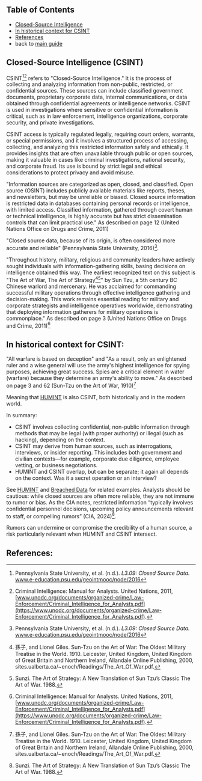 ## Table of Contents
- [Closed-Source Intelligence](#Closed-Source-Intelligence-(CSINT))
- [In historical context for CSINT](#In-historical-context-for-CSINT)
- [References](#References)
- back to [main guide](../README.md)
## Closed-Source Intelligence (CSINT)

CSINT[^1][^2] refers to "Closed-Source Intelligence." It is the process of collecting and analyzing information from non-public, restricted, or confidential sources. These sources can include classified government documents, proprietary corporate data, internal communications, or data obtained through confidential agreements or intelligence networks. CSINT is used in investigations where sensitive or confidential information is critical, such as in law enforcement, intelligence organizations, corporate security, and private investigations.

CSINT access is typically regulated legally, requiring court orders, warrants, or special permissions, and it involves a structured process of accessing, collecting, and analyzing this restricted information safely and ethically. It provides insights that are often unavailable through public or open sources, making it valuable in cases like criminal investigations, national security, and corporate fraud. Its use is bound by strict legal and ethical considerations to protect privacy and avoid misuse.

"Information sources are categorized as open, closed, and classified. Open source (OSINT) includes publicly available materials like reports, theses, and newsletters, but may be unreliable or biased. Closed source information is restricted data in databases containing personal records or intelligence, with limited access. Classified information, gathered through covert human or technical intelligence, is highly accurate but has strict dissemination controls that can limit practical use." As described on page 12 (United Nations Office on Drugs and Crime, 2011)

"Closed source data, because of its origin, is often considered more accurate and reliable" (Pennsylvania State University, 2016)[^1].

"Throughout history, military, religious and community leaders have actively sought individuals with information-gathering skills, basing decisions on intelligence obtained this way. The earliest recognized text on this subject is "The Art of War, The Art of Strategy[^3][^4]" by Sun Tzu, a 5th century BC Chinese warlord and mercenary. He was acclaimed for commanding successful military operations through effective intelligence gathering and decision-making. This work remains essential reading for military and corporate strategists and intelligence operatives worldwide, demonstrating that deploying information gatherers for military operations is commonplace." As described on page 3 (United Nations Office on Drugs and Crime, 2011)[^2]

## In historical context for CSINT:

"All warfare is based on deception" and "As a result, only an enlightened ruler and a wise general will use the army's highest intelligence for spying purposes, achieving great success. Spies are a critical element in water (warfare) because they determine an army's ability to move." As described on page 3 and 62 (Sun-Tzu on the Art of War, 1910)[^3]

Meaning that [HUMINT](HUMINT.md) is also CSINT, both historically and in the modern world.

In summary:
- CSINT involves collecting confidential, non-public information through methods that may be legal (with proper authority) or illegal (such as hacking), depending on the context.
- CSINT may derive from human sources, such as interrogations, interviews, or insider reporting. This includes both government and civilian contexts—for example, corporate due diligence, employee vetting, or business negotiations.
- HUMINT and CSINT overlap, but can be separate; it again all depends on the context. Was it a secret operation or an interview?

See [HUMINT](HUMINT.md) and [Breached Data](../README.md#breached-data) for related examples. Analysts should be cautious: while closed sources are often more reliable, they are not immune to rumor or bias. As the CIA notes, restricted information “typically involves confidential personnel decisions, upcoming policy announcements relevant to staff, or compelling rumors” (CIA, 2024)[^4].  

Rumors can undermine or compromise the credibility of a human source, a risk particularly relevant when HUMINT and CSINT intersect.

## References:

[^1]: Pennsylvania State University, et al. (n.d.). *L3.09: Closed Source Data.* www.e-education.psu.edu/geointmooc/node/2016

[^2]: Criminal Intelligence: Manual for Analysts. United Nations, 2011, [www.unodc.org/documents/organized-crime/Law-Enforcement/Criminal_Intelligence_for_Analysts.pdf](https://www.unodc.org/documents/organized-crime/Law-Enforcement/Criminal_Intelligence_for_Analysts.pdf).

[^3]: 孫子, and Lionel Giles. Sun-Tzu on the Art of War: The Oldest Military Treatise in the World. 1910. Leicester, United Kingdom, United Kingdom of Great Britain and Northern Ireland, Allandale Online Publishing, 2000, sites.ualberta.ca/~enoch/Readings/The_Art_Of_War.pdf.

[^4]: Sunzi. The Art of Strategy: A New Translation of Sun Tzu’s Classic The Art of War. 1988.

[^5]: CIA. *How to Sound Like a Spy: Five Colloquialisms at CIA* 19 Sept. 2024, www.cia.gov/stories/story/how-to-sound-like-a-spy-five-colloquialisms-at-cia.